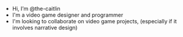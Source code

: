 - Hi, I’m @the-caitlin
- I'm a video game designer and programmer 
- I'm looking to collaborate on video game projects,
  (especially if it involves narrative design)

<!---
the-caitlin/the-caitlin is a ✨ special ✨ repository because its `README.md` (this file) appears on your GitHub profile.
You can click the Preview link to take a look at your changes.
--->
